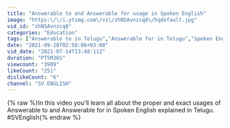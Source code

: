 ```yaml
---
title: "Answerable to and Answerable for usage in Spoken English"
image: "https:\/\/i.ytimg.com\/vi\/zhNSAvnzcq8\/hqdefault.jpg"
vid_id: "zhNSAvnzcq8"
categories: "Education"
tags: ["Answerable to in Telugu","Answerable for in Telugu","Spoken English in Telugu"]
date: "2021-09-28T02:58:06+03:00"
vid_date: "2021-07-14T13:48:11Z"
duration: "PT5M36S"
viewcount: "3909"
likeCount: "251"
dislikeCount: "6"
channel: "SV ENGLISH"
---
```

{% raw %}In this video you'll learn all about the proper and exact usages of Answerable to and Answerable for in Spoken English explained in Telugu.<br />#SVEnglish{% endraw %}
